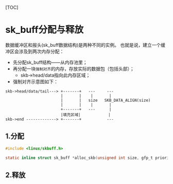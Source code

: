 
[TOC]

# sk_buff分配与释放
数据缓冲区和报头(sk_buff数据结构)是两种不同的实例。
也就是说，建立一个缓冲区会涉及到两次内存分配：
* 先分配sk_buff结构——从内存池里；
* 再分配一块`强制对齐`的内存，存放实际的数据包（包括头部）；
    * skb->head/data指向此内存区域；
* 强制对齐示意图如下：
```
skb->head/data/tail---> +-------+   ---     ---
                        |       |    |       |
                        |       |   size   SKB_DATA_ALIGN(size)
                        |       |    |       |
                        +-------+   ---      |
                        |填充区域|            |
skb->end -------------> +-------+           ---
```


## 1.分配
```c
#include <linux/skbuff.h>

static inline struct sk_buff *alloc_skb(unsigned int size, gfp_t priority);

```


## 2.释放
